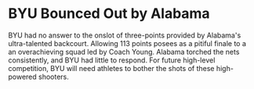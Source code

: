 # BYU Bounced Out by Alabama

BYU had no answer to the onslot of three-points provided by Alabama's ultra-talented backcourt. Allowing 113 points posees as  a pitiful finale to a an overachieving squad led by Coach Young. Alabama torched the nets consistently, and BYU had little to respond. For future high-level competition, BYU will need athletes to bother the shots of these high-powered shooters.